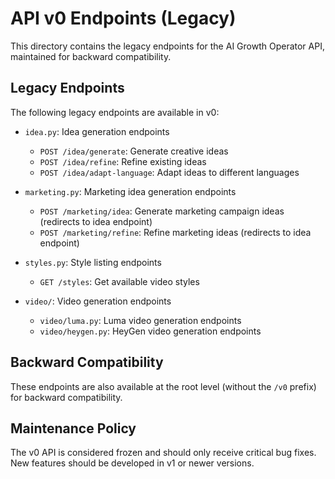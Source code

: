 # API v0 Endpoints (Legacy)

This directory contains the legacy endpoints for the AI Growth Operator API, maintained for backward compatibility.

## Legacy Endpoints

The following legacy endpoints are available in v0:

- `idea.py`: Idea generation endpoints
  - `POST /idea/generate`: Generate creative ideas
  - `POST /idea/refine`: Refine existing ideas
  - `POST /idea/adapt-language`: Adapt ideas to different languages

- `marketing.py`: Marketing idea generation endpoints
  - `POST /marketing/idea`: Generate marketing campaign ideas (redirects to idea endpoint)
  - `POST /marketing/refine`: Refine marketing ideas (redirects to idea endpoint)

- `styles.py`: Style listing endpoints
  - `GET /styles`: Get available video styles

- `video/`: Video generation endpoints
  - `video/luma.py`: Luma video generation endpoints
  - `video/heygen.py`: HeyGen video generation endpoints

## Backward Compatibility

These endpoints are also available at the root level (without the `/v0` prefix) for backward compatibility.

## Maintenance Policy

The v0 API is considered frozen and should only receive critical bug fixes. New features should be developed in v1 or newer versions. 